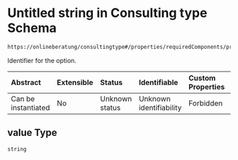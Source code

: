 # Untitled string in Consulting type Schema

```txt
https://onlineberatung/consultingtype#/properties/requiredComponents/properties/age/properties/options/items/properties/value
```

Identifier for the option.

| Abstract            | Extensible | Status         | Identifiable            | Custom Properties | Additional Properties | Access Restrictions | Defined In                                                           |
| :------------------ | :--------- | :------------- | :---------------------- | :---------------- | :-------------------- | :------------------ | :------------------------------------------------------------------- |
| Can be instantiated | No         | Unknown status | Unknown identifiability | Forbidden         | Allowed               | none                | [consulting-type.json*](consulting-type.json "open original schema") |

## value Type

`string`
